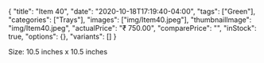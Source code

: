 {
    "title": "Item 40",
    "date": "2020-10-18T17:19:40-04:00",
    "tags": ["Green"],
    "categories": ["Trays"],
    "images": ["img/Item40.jpeg"],
    "thumbnailImage": "img/Item40.jpeg",
    "actualPrice": "₹ 750.00",
    "comparePrice": "",
    "inStock": true,
    "options": {},
    "variants": []
}

Size: 10.5 inches x 10.5 inches
